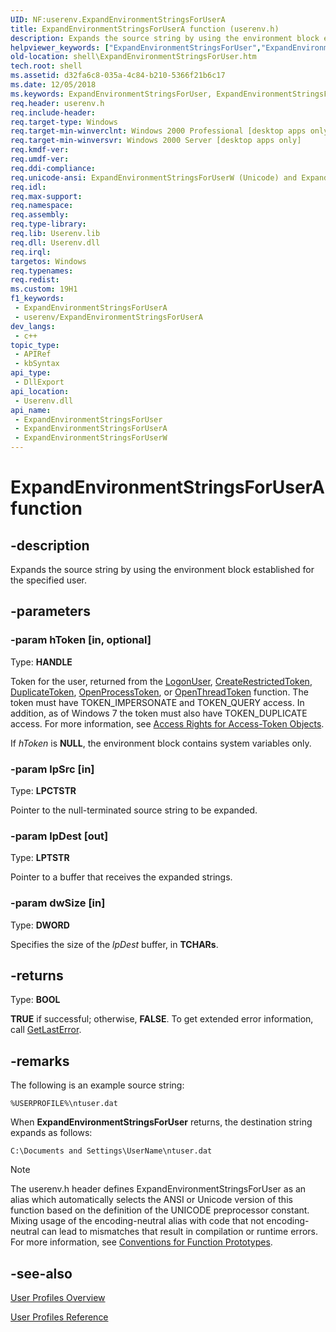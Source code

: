 ```yaml
---
UID: NF:userenv.ExpandEnvironmentStringsForUserA
title: ExpandEnvironmentStringsForUserA function (userenv.h)
description: Expands the source string by using the environment block established for the specified user.
helpviewer_keywords: ["ExpandEnvironmentStringsForUser","ExpandEnvironmentStringsForUser function [Windows Shell]","ExpandEnvironmentStringsForUserA","ExpandEnvironmentStringsForUserW","_shell_ExpandEnvironmentStringsForUser","shell.ExpandEnvironmentStringsForUser","userenv/ExpandEnvironmentStringsForUser","userenv/ExpandEnvironmentStringsForUserA","userenv/ExpandEnvironmentStringsForUserW"]
old-location: shell\ExpandEnvironmentStringsForUser.htm
tech.root: shell
ms.assetid: d32fa6c8-035a-4c84-b210-5366f21b6c17
ms.date: 12/05/2018
ms.keywords: ExpandEnvironmentStringsForUser, ExpandEnvironmentStringsForUser function [Windows Shell], ExpandEnvironmentStringsForUserA, ExpandEnvironmentStringsForUserW, _shell_ExpandEnvironmentStringsForUser, shell.ExpandEnvironmentStringsForUser, userenv/ExpandEnvironmentStringsForUser, userenv/ExpandEnvironmentStringsForUserA, userenv/ExpandEnvironmentStringsForUserW
req.header: userenv.h
req.include-header: 
req.target-type: Windows
req.target-min-winverclnt: Windows 2000 Professional [desktop apps only]
req.target-min-winversvr: Windows 2000 Server [desktop apps only]
req.kmdf-ver: 
req.umdf-ver: 
req.ddi-compliance: 
req.unicode-ansi: ExpandEnvironmentStringsForUserW (Unicode) and ExpandEnvironmentStringsForUserA (ANSI)
req.idl: 
req.max-support: 
req.namespace: 
req.assembly: 
req.type-library: 
req.lib: Userenv.lib
req.dll: Userenv.dll
req.irql: 
targetos: Windows
req.typenames: 
req.redist: 
ms.custom: 19H1
f1_keywords:
 - ExpandEnvironmentStringsForUserA
 - userenv/ExpandEnvironmentStringsForUserA
dev_langs:
 - c++
topic_type:
 - APIRef
 - kbSyntax
api_type:
 - DllExport
api_location:
 - Userenv.dll
api_name:
 - ExpandEnvironmentStringsForUser
 - ExpandEnvironmentStringsForUserA
 - ExpandEnvironmentStringsForUserW
---
```


# ExpandEnvironmentStringsForUserA function


## -description

Expands the source string by using the environment block established for the specified user.

## -parameters

### -param hToken [in, optional]

Type: <b>HANDLE</b>

Token for the user, returned from the <a href="/windows/desktop/api/winbase/nf-winbase-logonusera">LogonUser</a>, <a href="/windows/desktop/api/securitybaseapi/nf-securitybaseapi-createrestrictedtoken">CreateRestrictedToken</a>, <a href="/windows/desktop/api/securitybaseapi/nf-securitybaseapi-duplicatetoken">DuplicateToken</a>, <a href="/windows/desktop/api/processthreadsapi/nf-processthreadsapi-openprocesstoken">OpenProcessToken</a>, or <a href="/windows/desktop/api/processthreadsapi/nf-processthreadsapi-openthreadtoken">OpenThreadToken</a> function. The token must have TOKEN_IMPERSONATE and TOKEN_QUERY access. In addition, as of Windows 7 the token must also have TOKEN_DUPLICATE access. For more information, see <a href="/windows/desktop/SecAuthZ/access-rights-for-access-token-objects">Access Rights for Access-Token Objects</a>.



If <i>hToken</i> is <b>NULL</b>, the environment block contains system variables only.

### -param lpSrc [in]

Type: <b>LPCTSTR</b>

Pointer to the null-terminated source string to be expanded.

### -param lpDest [out]

Type: <b>LPTSTR</b>

Pointer to a buffer that receives the expanded strings.

### -param dwSize [in]

Type: <b>DWORD</b>

Specifies the size of the <i>lpDest</i> buffer, in <b>TCHARs</b>.

## -returns

Type: <b>BOOL</b>

<b>TRUE</b> if successful; otherwise, <b>FALSE</b>. To get extended error information, call <a href="/windows/desktop/api/errhandlingapi/nf-errhandlingapi-getlasterror">GetLastError</a>.

## -remarks

The following is an example source string:


```
%USERPROFILE%\ntuser.dat
```


When <b>ExpandEnvironmentStringsForUser</b> returns, the destination string expands as follows:


```
C:\Documents and Settings\UserName\ntuser.dat
```






> [!NOTE]
> The userenv.h header defines ExpandEnvironmentStringsForUser as an alias which automatically selects the ANSI or Unicode version of this function based on the definition of the UNICODE preprocessor constant. Mixing usage of the encoding-neutral alias with code that not encoding-neutral can lead to mismatches that result in compilation or runtime errors. For more information, see [Conventions for Function Prototypes](/windows/win32/intl/conventions-for-function-prototypes).

## -see-also

<a href="/previous-versions/windows/desktop/legacy/bb776900(v=vs.85)">User Profiles Overview</a>



<a href="/previous-versions/windows/desktop/legacy/bb776901(v=vs.85)">User Profiles Reference</a>